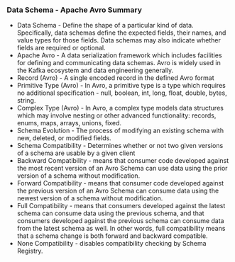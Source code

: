 ### Data Schema - Apache Avro Summary
* Data Schema - Define the shape of a particular kind of data. Specifically, data schemas define the expected fields, their names, and value types for those fields. Data schemas may also indicate whether fields are required or optional.
* Apache Avro - A data serialization framework which includes facilities for defining and communicating data schemas. Avro is widely used in the Kafka ecosystem and data engineering generally.
* Record (Avro) - A single encoded record in the defined Avro format
* Primitive Type (Avro) - In Avro, a primitive type is a type which requires no additional specification - null, boolean, int, long, float, double, bytes, string.
* Complex Type (Avro) - In Avro, a complex type models data structures which may involve nesting or other advanced functionality: records, enums, maps, arrays, unions, fixed.
* Schema Evolution - The process of modifying an existing schema with new, deleted, or modified fields.
* Schema Compatibility - Determines whether or not two given versions of a schema are usable by a given client
* Backward Compatibility - means that consumer code developed against the most recent version of an Avro Schema can use data using the prior version of a schema without modification.
* Forward Compatibility - means that consumer code developed against the previous version of an Avro Schema can consume data using the newest version of a schema without modification.
* Full Compatibility - means that consumers developed against the latest schema can consume data using the previous schema, and that consumers developed against the previous schema can consume data from the latest schema as well. In other words, full compatibility means that a schema change is both forward and backward compatible.
* None Compatibility - disables compatibility checking by Schema Registry.